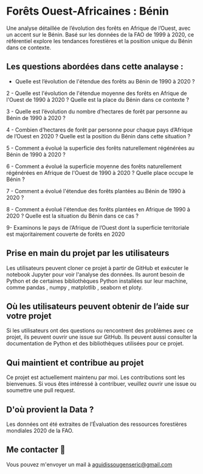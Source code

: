 # Forêts Ouest-Africaines : Bénin
Une analyse détaillée de l’évolution des forêts en Afrique de l’Ouest, avec un accent sur le Bénin. Basé sur les données de la FAO de 1999 à 2020, ce référentiel explore les tendances forestières et la position unique du Bénin dans ce contexte.

## Les questions abordées dans cette analayse : 
 - Quelle est l’évolution de l'étendue des forêts au Bénin de 1990 à 2020 ?

2 - Quelle est l'évolution de l'étendue moyenne des forêts en Afrique de l'Ouest de 1990 à 2020 ? Quelle est la place du Bénin dans ce contexte ?

3 - Quelle est l’évolution du nombre d’hectares de forêt par personne au Bénin de 1990 à 2020 ?

4 - Combien d’hectares de forêt par personne pour chaque pays d’Afrique de l’Ouest en 2020 ? Quelle est la position du Bénin dans cette situation ?

5 - Comment a évolué la superficie des forêts naturellement régénérées au Bénin de 1990 à 2020 ?

6 - Comment a évolué la superficie moyenne des forêts naturellement régénérées en Afrique de l'Ouest de 1990 à 2020 ? Quelle place occupe le Bénin ?

7 - Comment a évolué l'étendue des forêts plantées au Bénin de 1990 à 2020 ?

8 - Comment a évolué l'étendue des forêts plantées en Afrique de 1990 à 2020 ? Quelle est la situation du Bénin dans ce cas ?

9- Examinons le pays de l’Afrique de l’Ouest dont la superficie territoriale est majoritairement couverte de forêts en 2020


## Prise en main du projet par les utilisateurs
Les utilisateurs peuvent cloner ce projet à partir de GitHub et exécuter le notebook Jupyter pour voir l'analyse des données. Ils auront besoin de Python et de certaines bibliothèques Python installées sur leur machine, comme pandas , numpy , matplotlib , seaborn et ploty.

## Où les utilisateurs peuvent obtenir de l’aide sur votre projet
Si les utilisateurs ont des questions ou rencontrent des problèmes avec ce projet, ils peuvent ouvrir une issue sur GitHub. Ils peuvent aussi consulter la documentation de Python et des bibliothèques utilisées pour ce projet.

## Qui maintient et contribue au projet
Ce projet est actuellement maintenu par moi. Les contributions sont les bienvenues. Si vous êtes intéressé à contribuer, veuillez ouvrir une issue ou soumettre une pull request.

## D'où provient la Data ?
Les données ont été extraites de l’Évaluation des ressources forestières mondiales 2020 de la FAO.

## Me contacter 📩

Vous pouvez m'envoyer un mail à aguidissougenseric@gmail.com
